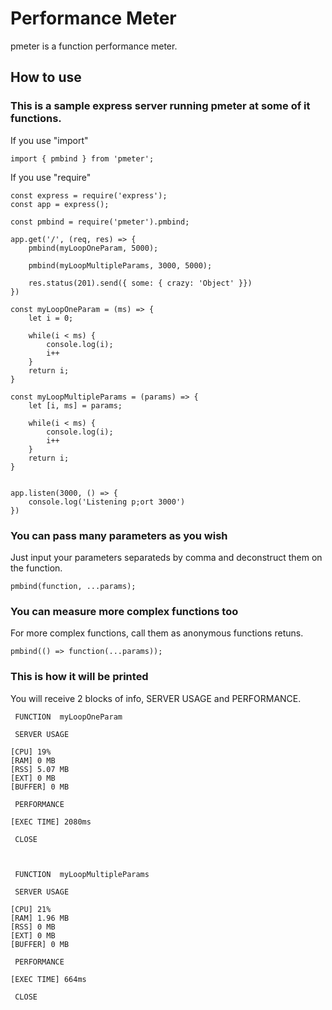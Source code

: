 # Performance Meter
pmeter is a function performance meter.

## How to use

### This is a sample express server running pmeter at some of it functions.
If you use "import"
```
import { pmbind } from 'pmeter';
```
If you use "require"
```
const express = require('express');
const app = express();

const pmbind = require('pmeter').pmbind;

app.get('/', (req, res) => {
    pmbind(myLoopOneParam, 5000);

    pmbind(myLoopMultipleParams, 3000, 5000);

    res.status(201).send({ some: { crazy: 'Object' }})
})

const myLoopOneParam = (ms) => {
    let i = 0;
    
    while(i < ms) {
        console.log(i);
        i++
    }
    return i;
}

const myLoopMultipleParams = (params) => { 
    let [i, ms] = params;

    while(i < ms) {
        console.log(i);
        i++
    }
    return i;
}


app.listen(3000, () => {
    console.log('Listening p;ort 3000')
})
```

### You can pass many parameters as you wish
Just input your parameters separateds by comma and deconstruct them on the function.

```
pmbind(function, ...params);
```

### You can measure more complex functions too
For more complex functions, call them as anonymous functions retuns.

```
pmbind(() => function(...params));
```

### This is how it will be printed
You will receive 2 blocks of info, SERVER USAGE and PERFORMANCE.

```
 FUNCTION  myLoopOneParam 

 SERVER USAGE 

[CPU] 19%
[RAM] 0 MB
[RSS] 5.07 MB
[EXT] 0 MB
[BUFFER] 0 MB

 PERFORMANCE 

[EXEC TIME] 2080ms

 CLOSE 



 FUNCTION  myLoopMultipleParams 

 SERVER USAGE 

[CPU] 21%
[RAM] 1.96 MB
[RSS] 0 MB
[EXT] 0 MB
[BUFFER] 0 MB

 PERFORMANCE 

[EXEC TIME] 664ms

 CLOSE 
 ```